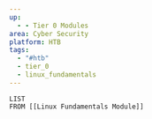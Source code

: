 ```yaml
---
up:
  - - Tier 0 Modules
area: Cyber Security
platform: HTB
tags:
  - "#htb"
  - tier_0
  - linux_fundamentals
---
```

```dataview
LIST
FROM [[Linux Fundamentals Module]]
```
